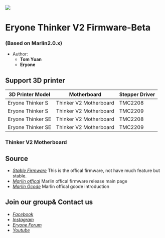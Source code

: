 ![](https://raw.githubusercontent.com/hackaday3D/marlin_Atmel2560/master/drivers/eryone.png)

# Eryone Thinker V2 Firmware-Beta 
###  (Based on Marlin2.0.x)
- Author: 
  - **Tom Yuan**
  - **Eryone** 

## Support 3D printer

| 3D Printer Model    | Motherboard                | Stepper Driver    
| ------------------- | -------------------------- | --------------
| Eryone Thinker S    | Thinker V2 Motherboard     | TMC2208
| Eryone Thinker S    | Thinker V2 Motherboard     | TMC2209
| Eryone Thinker SE   | Thinker V2 Motherboard     | TMC2208
| Eryone Thinker SE   | Thinker V2 Motherboard     | TMC2209

### Thinker V2 Motherboard

## Source               

- *[Stable Firmware](https://github.com/Eryone/mega2560)* This is the offical firmware, not have much feature but stable.
- *[Marlin offical](https://github.com/MarlinFirmware/Marlin)* Marlin offical firmware release main page
- *[Marlin Gcode](https://marlinfw.org/meta/gcode/)* Marlin offical gcode introduction


## Join our group& Contact us
- *[Facebook](https://www.facebook.com/groups/247271792709370/)*
- *[Instagram](https://www.instagram.com/eryone3d/)*
- *[Eryone Forum](https://www.instagram.com/eryone3d/)*
- *[Youtube](https://www.youtube.com/eryone3d)*














